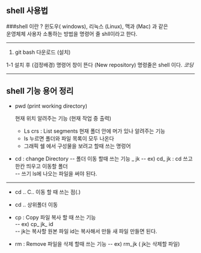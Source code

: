 ## shell 사용법  
###shell 이란 ? 윈도우( windows), 리눅스 (Linux), 맥과 (Mac) 과 같은  
   운영체체 사용자 소통하는 방법을 명령어 줄 shll이라고 한다.

***

1. git bash 다운로드 (설치)
  
1-1  설치 후 (검정배경) 명령어 창이 뜬다 (New repository)
     명령줄은 shell 이다. *코딩*

---
## shell 기능 용어 정리
-  pwd (print working directory)  

   현재 위치 알려주는 기능 (현재 작업 중 출력)
   
   -  Ls crs : List segments 현재 폴더 안에 머가 있나 알려주는 기능  
   -  ls 누르면 폴더와 파일 목록이 모두 나온다  
   -  그래픽 쉘 에서 구성물을 보려고 할때 쓰는 명렁어 
   
-  cd :  change Directory
--  폴더 이동 할때 쓰는 기능 _ jk
--  ex) cd_ jk : cd 쓰고 한칸 띄우고 이동할 폴더  
--  쓰기 ls에 나오는 파일을 써야 된다.

___

-  cd .. C.. 이동 할 때 쓰는 점(.)  
-  cd .. 상위폴더 이동   

-  cp : Copy 파일 복사 할 때 쓰는 기능  
 -- ex) cp_ jk_ id  
 -- jk는 복사할 원본 파일 id는 복사해서 만들 새 파일 만들면 된다.  
 
-  rm : Remove 파일을 삭제 할때 쓰는 기능 
--  ex) rm_jk ( jk는 삭제할 파일)
  
  
  
  
  
  
  
  
  
  
  
  
